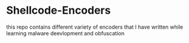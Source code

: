 # Shellcode-Encoders
this repo contains different variety of encoders that I have written while learning malware deevlopment and obfuscation
